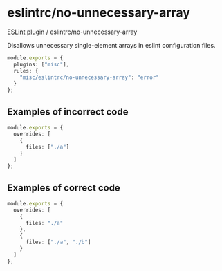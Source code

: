 # eslintrc/no-unnecessary-array

[ESLint plugin](https://ilyub.github.io/eslint-plugin-misc/) / eslintrc/no-unnecessary-array

Disallows unnecessary single-element arrays in eslint configuration files.

```ts
module.exports = {
  plugins: ["misc"],
  rules: {
    "misc/eslintrc/no-unnecessary-array": "error"
  }
};
```

## Examples of incorrect code

```ts
module.exports = {
  overrides: [
    {
      files: ["./a"]
    }
  ]
};
```

## Examples of correct code

```ts
module.exports = {
  overrides: [
    {
      files: "./a"
    },
    {
      files: ["./a", "./b"]
    }
  ]
};
```